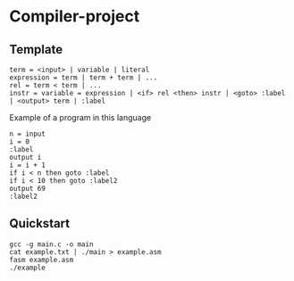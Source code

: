 # Compiler-project

## Template

```text
term = <input> | variable | literal
expression = term | term + term | ...
rel = term < term | ...
instr = variable = expression | <if> rel <then> instr | <goto> :label | <output> term | :label
```

Example of a program in this language

```text
n = input
i = 0
:label
output i
i = i + 1
if i < n then goto :label
if i < 10 then goto :label2
output 69
:label2
```

## Quickstart

```console
gcc -g main.c -o main
cat example.txt | ./main > example.asm
fasm example.asm
./example
```
